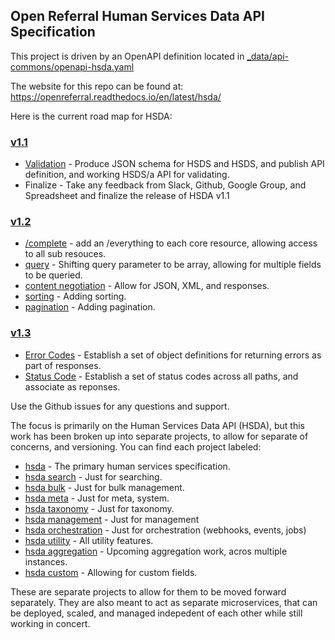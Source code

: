 ## Open Referral Human Services Data API Specification

This project is driven by an OpenAPI definition located in [_data/api-commons/openapi-hsda.yaml](https://github.com/openreferral/api-specification/blob/master/_data/api-commons/openapi-hsda.yaml)

The website for this repo can be found at: https://openreferral.readthedocs.io/en/latest/hsda/

Here is the current road map for HSDA:

### [v1.1](https://github.com/openreferral/api-specification/issues?q=is%3Aissue+is%3Aopen+label%3Av1.1)

- [Validation](https://github.com/openreferral/api-specification/issues/43) - Produce JSON schema for HSDS and HSDS, and publish API definition, and working HSDS/a API for validating.
- Finalize - Take any feedback from Slack, Github, Google Group, and Spreadsheet and finalize the release of HSDA v1.1

### [v1.2](https://github.com/openreferral/api-specification/issues?q=is%3Aissue+is%3Aopen+label%3Av1.2)

- [/complete](https://github.com/openreferral/api-specification/issues/45) - add an /everything to each core resource, allowing access to all sub resouces.
- [query](query) - Shifting query parameter to be array, allowing for multiple fields to be queried.
- [content negotiation](https://github.com/openreferral/api-specification/issues/39) - Allow for JSON, XML, and responses.
- [sorting](https://github.com/openreferral/api-specification/issues/12) - Adding sorting.
- [pagination](https://github.com/openreferral/api-specification/issues/10) - Adding pagination.

### [v1.3](https://github.com/openreferral/api-specification/issues?q=is%3Aissue+is%3Aopen+label%3Av1.3)

- [Error Codes](https://github.com/openreferral/api-specification/issues/47) - Establish a set of object definitions for returning errors as part of responses.
- [Status Code](https://github.com/openreferral/api-specification/issues/48) - Establish a set of status codes across all paths, and associate as reponses.

Use the Github issues for any questions and support.

The focus is primarily on the Human Services Data API (HSDA), but this work has been broken up into separate projects, to allow for separate of concerns, and versioning. You can find each project labeled:

- [hsda](https://github.com/openreferral/api-specification/labels/hsda) - The primary human services specification.
- [hsda search](https://github.com/openreferral/api-specification/labels/hsda-search) - Just for searching.
- [hsda bulk](https://github.com/openreferral/api-specification/labels/hsda-bulk) - Just for bulk management.
- [hsda meta](https://github.com/openreferral/api-specification/labels/hsda-meta) - Just for meta, system.
- [hsda taxonomy](https://github.com/openreferral/api-specification/labels/hsda-taxonomy) - Just for taxonomy.
- [hsda management](https://github.com/openreferral/api-specification/labels/hsda-management) - Just for management
- [hsda orchestration](https://github.com/openreferral/api-specification/labels/hsda-orchestration) - Just for orchestration (webhooks, events, jobs)
- [hsda utility](https://github.com/openreferral/api-specification/labels/hsda-utility) - All utility features.
- [hsda aggregation](https://github.com/openreferral/api-specification/labels/hsda-aggregation) - Upcoming aggregation work, acros multiple instances.
- [hsda custom](https://github.com/openreferral/api-specification/labels/hsda-custom) - Allowing for custom fields.

These are separate projects to allow for them to be moved forward separately. They are also meant to act as separate microservices, that can be deployed, scaled, and managed indepedent of each other while still working in concert.
